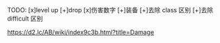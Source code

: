 TODO:
[x]level up
[+]drop
[x]伤害数字
[+]装备
[+]去除 class 区别
[+]去除 difficult 区别

https://d2.lc/AB/wiki/index9c3b.html?title=Damage